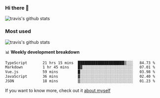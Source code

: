 ### Hi there 👋

<!--
**HondryTravis/HondryTravis** is a ✨ _special_ ✨ repository because its `README.md` (this file) appears on your GitHub profile.

Here are some ideas to get you started:

- 🔭 I’m currently working on ...
- 🌱 I’m currently learning ...
- 👯 I’m looking to collaborate on ...
- 🤔 I’m looking for help with ...
- 💬 Ask me about ...
- 📫 How to reach me: ...
- 😄 Pronouns: ...
- ⚡ Fun fact: ...
-->

![travis's github stats](https://github-readme-stats.vercel.app/api?username=HondryTravis&hide=stars)
### Most used
![travis's github stats](https://github-readme-stats.anuraghazra1.vercel.app/api/top-langs/?username=HondryTravis&layout=compact&hide_title=true)

📊 **Weekly development breakdown**

<!--START_SECTION:waka-->

```txt
TypeScript       21 hrs 15 mins  █████████████████████▒░░░   84.73 %
Markdown         1 hr 45 mins    █▓░░░░░░░░░░░░░░░░░░░░░░░   07.01 %
Vue.js           59 mins         █░░░░░░░░░░░░░░░░░░░░░░░░   03.98 %
JavaScript       36 mins         ▓░░░░░░░░░░░░░░░░░░░░░░░░   02.40 %
JSON             18 mins         ▒░░░░░░░░░░░░░░░░░░░░░░░░   01.23 %
```

<!--END_SECTION:waka-->

If you want to know more, check out it [about myself](https://hondrytravis.github.io/)
